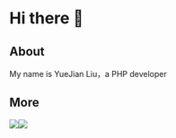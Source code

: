 # Hi there 👋

## About

My name is YueJian Liu，a PHP developer
  

## More


<div style='display: flex;align-items: left;'>
  <img src="https://github-readme-stats.vercel.app/api/top-langs/?username=PandaLIU-1111&layout=compact&show_icons=true&theme=flat&hide_title=true" />
  <img src="https://github-readme-stats.vercel.app/api?username=PandaLIU-1111&show_icons=true" />
</div>
  
 


<!--
**PandaLIU-1111/PandaLIU-1111** is a ✨ _special_ ✨ repository because its `README.md` (this file) appears on your GitHub profile.

Here are some ideas to get you started:

- 🔭 I’m currently working on ...
- 🌱 I’m currently learning ...
- 👯 I’m looking to collaborate on ...
- 🤔 I’m looking for help with ...
- 💬 Ask me about ...
- 📫 How to reach me: ...
- 😄 Pronouns: ...
- ⚡ Fun fact: ...
-->
